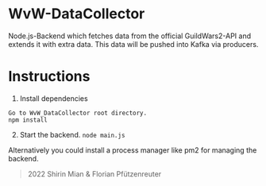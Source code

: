 # WvW-DataCollector

  Node.js-Backend which fetches data from the official GuildWars2-API and extends it with extra data.
  This data will be pushed into Kafka via producers.
  
# Instructions

  1. Install dependencies

    Go to WvW_DataCollector root directory.
    npm install  

  2. Start the backend.
    ```
    node main.js
    ```
    
  Alternatively you could install a process manager like pm2 for managing the backend.
> 2022 Shirin Mian & Florian Pfützenreuter
